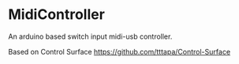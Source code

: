# MidiController
An arduino based switch input midi-usb controller.

Based on Control Surface https://github.com/tttapa/Control-Surface
